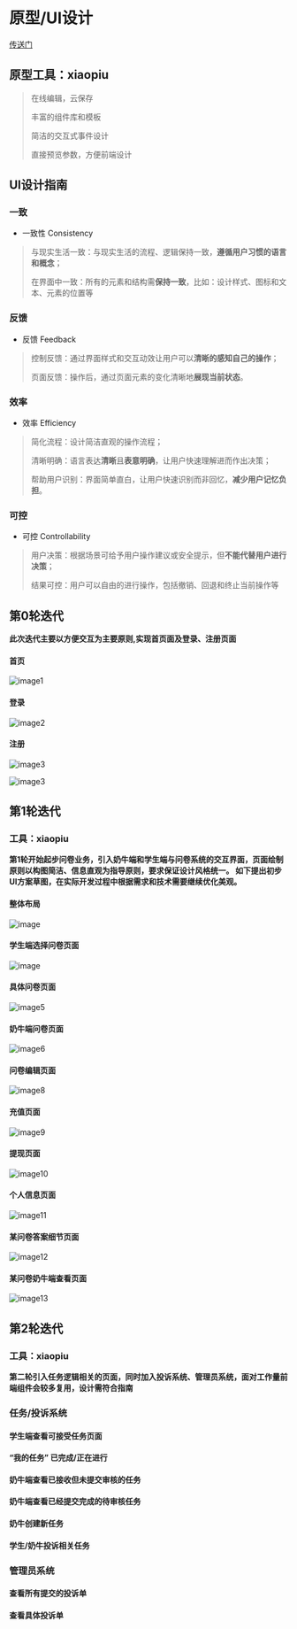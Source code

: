 

# 原型/UI设计

[传送门](https://www.xiaopiu.com/project?proid=5cc14ff16967a47ec7cab842)

## 原型工具：xiaopiu
 >在线编辑，云保存
 >
 >丰富的组件库和模板
 >
 >简洁的交互式事件设计
 >
 >直接预览参数，方便前端设计
 
## UI设计指南
  
  ### 一致
* 一致性 Consistency
> 与现实生活一致：与现实生活的流程、逻辑保持一致，**遵循用户习惯的语言和概念**；
>
> 在界面中一致：所有的元素和结构需**保持一致**，比如：设计样式、图标和文本、元素的位置等

  ### 反馈
* 反馈 Feedback
>控制反馈：通过界面样式和交互动效让用户可以**清晰的感知自己的操作**；
>
>页面反馈：操作后，通过页面元素的变化清晰地**展现当前状态**。

  ### 效率
* 效率 Efficiency
>简化流程：设计简洁直观的操作流程；
>
>清晰明确：语言表达**清晰**且**表意明确**，让用户快速理解进而作出决策；
>
>帮助用户识别：界面简单直白，让用户快速识别而非回忆，**减少用户记忆负担**。

  ### 可控
* 可控 Controllability
> 用户决策：根据场景可给予用户操作建议或安全提示，但**不能代替用户进行决策**；
>
> 结果可控：用户可以自由的进行操作，包括撤销、回退和终止当前操作等


## 第0轮迭代

**此次迭代主要以方便交互为主要原则,实现首页面及登录、注册页面**



#### 首页

![image1](image1.png)
     


#### 登录

![image2](image2.png)
     
    
    
    
#### 注册   

![image3](image3.png)

![image3](image3-1.png)

## 第1轮迭代
### 工具：xiaopiu

**第1轮开始起步问卷业务，引入奶牛端和学生端与问卷系统的交互界面，页面绘制原则以构图简洁、信息直观为指导原则，要求保证设计风格统一。
如下提出初步UI方案草图，在实际开发过程中根据需求和技术需要继续优化美观。**

#### 整体布局

![image](image14.png)

#### 学生端选择问卷页面

![image](image16.png)


#### 具体问卷页面

![image5](image17.png)

#### 奶牛端问卷页面

![image6](image17.png)


#### 问卷编辑页面

![image8](image18.png)

#### 充值页面

![image9](image9.png)

#### 提现页面

![image10](image10.png)

#### 个人信息页面

![image11](image11.png)

#### 某问卷答案细节页面

![image12](image12.png)

#### 某问卷奶牛端查看页面

![image13](image13.png)

## 第2轮迭代
### 工具：xiaopiu

**第二轮引入任务逻辑相关的页面，同时加入投诉系统、管理员系统，面对工作量前端组件会较多复用，设计需符合指南**

### 任务/投诉系统
#### 学生端查看可接受任务页面

#### “我的任务” 已完成/正在进行

#### 奶牛端查看已接收但未提交审核的任务

#### 奶牛端查看已经提交完成的待审核任务

#### 奶牛创建新任务

#### 学生/奶牛投诉相关任务

### 管理员系统
#### 查看所有提交的投诉单

#### 查看具体投诉单






 

